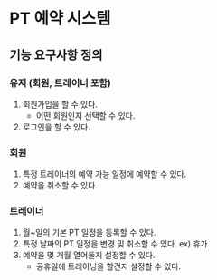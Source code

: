 # PT 예약 시스템

## 기능 요구사항 정의

### 유저 (회원, 트레이너 포함)
1. 회원가입을 할 수 있다.
   - 어떤 회원인지 선택할 수 있다.
2. 로그인을 할 수 있다.

### 회원
1. 특정 트레이너의 예약 가능 일정에 예약할 수 있다.
2. 예약을 취소할 수 있다.

### 트레이너
1. 월~일의 기본 PT 일정을 등록할 수 있다.
2. 특정 날짜의 PT 일정을 변경 및 취소할 수 있다. ex) 휴가
3. 예약을 몇 개월 열어둘지 설정할 수 있다.
   - 공휴일에 트레이닝을 할건지 설정할 수 있다.

